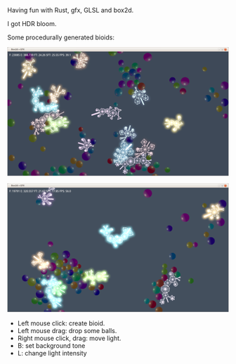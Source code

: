 Having fun with Rust, gfx, GLSL and box2d.

I got HDR bloom.

Some procedurally generated bioids:

![screenshot](img/screenshot_003.png)

![screenshot](img/screenshot_004.png)

- Left mouse click: create bioid.
- Left mouse drag: drop some balls.
- Right mouse click, drag: move light.
- B: set background tone
- L: change light intensity
